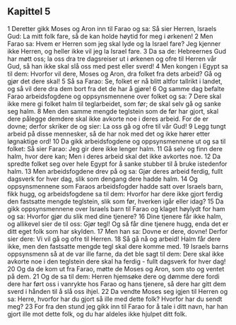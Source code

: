 ## Kapittel 5

1 Deretter gikk Moses og Aron inn til Farao og sa: Så sier Herren, Israels Gud: La mitt folk fare, så de kan holde høytid for meg i ørkenen!
2 Men Farao sa: Hvem er Herren som jeg skal lyde og la Israel fare? Jeg kjenner ikke Herren, og heller ikke vil jeg la Israel fare.
3 Da sa de: Hebreernes Gud har møtt oss; la oss dra tre dagsreiser ut i ørkenen og ofre til Herren vår Gud, så han ikke skal slå oss med pest eller sverd!
4 Men kongen i Egypt sa til dem: Hvorfor vil dere, Moses og Aron, dra folket fra dets arbeid? Gå og gjør det dere skal!
5 Så sa Farao: Se, folket er nå blitt altfor tallrikt i landet, og så vil dere dra dem bort fra det de har å gjøre!
6 Og samme dag befalte Farao arbeidsfogdene og oppsynsmennene over folket og sa:
7 Dere skal ikke mere gi folket halm til teglarbeidet, som før; de skal selv gå og sanke seg halm.
8 Men den samme mengde teglstein som de før har gjort, skal dere pålegge demdere skal ikke avkorte noe i deres arbeid. For de er dovne; derfor skriker de og sier: La oss gå og ofre til vår Gud!
9 Legg tungt arbeid på disse mennesker, så de har nok med det og ikke hører etter løgnaktige ord!
10 Da gikk arbeidsfogdene og oppsynsmennene ut og sa til folket: Så sier Farao: Jeg gir dere ikke lenger halm.
11 Gå selv og finn dere halm, hvor dere kan; Men i deres arbeid skal det ikke avkortes noe.
12 Da spredte folket seg over hele Egypt for å sanke stubber til å bruke istedenfor halm.
13 Men arbeidsfogdene drev på og sa: Gjør deres arbeid ferdig, fullt dagsverk for hver dag, slik som dengang dere hadde halm.
14 Og oppsynsmennene som Faraos arbeidsfogder hadde satt over Israels barn, fikk hugg, og arbeidsfogdene sa til dem: Hvorfor har dere ikke gjort ferdig den fastsatte mengde teglstein, slik som før, hverken igår eller idag?
15 Da gikk oppsynsmennene over Israels barn til Farao og klaget høylydt for ham og sa: Hvorfor gjør du slik med dine tjenere?
16 Dine tjenere får ikke halm, og allikevel sier de til oss: Gjør tegl! Og så får dine tjenere hugg, enda det er ditt eget folk som har skylden.
17 Men han sa: Dovne er dere, dovne! Derfor sier dere: Vi vil gå og ofre til Herren.
18 Så gå nå og arbeid! Halm får dere ikke, men den fastsatte mengde tegl skal dere komme med.
19 Israels barns oppsynsmenn så at de var ille farne, da det ble sagt til dem: Dere skal ikke avkorte noe i den teglstein dere skal ha ferdig - fullt dagsverk for hver dag!
20 Og da de kom ut fra Farao, møtte de Moses og Aron, som sto og ventet på dem.
21 Og de sa til dem: Herren hjemsøke dere og dømme dere fordi dere har ført oss i vanrykte hos Farao og hans tjenere, så dere har gitt dem sverd i hånden til å slå oss ihjel.
22 Da vendte Moses seg igjen til Herren og sa: Herre, hvorfor har du gjort så ille med dette folk? Hvorfor har du sendt meg?
23 For fra den stund jeg gikk inn til Farao for å tale i ditt navn, har han gjort ille mot dette folk, og du har aldeles ikke hjulpet ditt folk.
